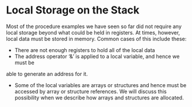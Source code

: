 # Local Storage on the Stack

Most of the procedure examples we have seen so far did not require any local storage beyond what could be held in registers. At times, however, local data must be stored in memory. Common cases of this include these:

* There are not enough registers to hold all of the local data
* The address operator ‘&’ is applied to a local variable, and hence we must be

able to generate an address for it.

* Some of the local variables are arrays or structures and hence must be accessed by array or structure references. We will discuss this possibility when we describe how arrays and structures are allocated.